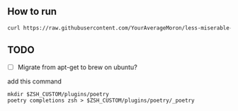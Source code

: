 ## How to run
```sh
curl https://raw.githubusercontent.com/YourAverageMoron/less-miserable-more-ansible/main/install.sh | bash
```
## TODO 
- [ ] Migrate from apt-get to brew on ubuntu?

add this command
```
mkdir $ZSH_CUSTOM/plugins/poetry
poetry completions zsh > $ZSH_CUSTOM/plugins/poetry/_poetry
```
